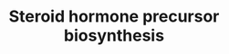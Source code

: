 ---
annotations:
- id: PW:0000010
  parent: classic metabolic pathway
  type: Pathway Ontology
  value: lipid metabolic pathway
- id: PW:0000040
  parent: classic metabolic pathway
  type: Pathway Ontology
  value: steroid hormone biosynthetic pathway
- id: PW:0001304
  parent: classic metabolic pathway
  type: Pathway Ontology
  value: cholesterol metabolic pathway
- id: PW:0000070
  parent: classic metabolic pathway
  type: Pathway Ontology
  value: C21-steroid hormone biosynthetic pathway
- id: PW:0000002
  parent: classic metabolic pathway
  type: Pathway Ontology
  value: classic metabolic pathway
- id: PW:0001152
  parent: classic metabolic pathway
  type: Pathway Ontology
  value: steroid biosynthetic pathway
authors:
- Conroy lipids
- Egonw
- DeSl
description: Biosynthesis of steroid hormone precursors. The enzymes responsible for
  this process are mainly cytochrome P450 (Cyps), hydroxysteroid dehydrogenases (HSDs),
  and steroid reductases, converting cholesterol to several classes of steroid hormones
  such as glucocorticoids, mineralocorticoids, progestins, androgens, and estrogens.
  these reactions take place in various organs, e.g. adrenal gland, testis, ovary,
  brain, placenta, and adipose tissue. [PMID:16807284]  The pathway knowledge depicted
  in this model stems from William Griffths.
last-edited: 2023-02-14
organisms:
- Homo sapiens
redirect_from:
- /index.php/Pathway:WP5277
- /instance/WP5277
- /instance/WP5277_rr124367
revision: r124367
schema-jsonld:
- '@context': https://schema.org/
  '@id': https://wikipathways.github.io/pathways/WP5277.html
  '@type': Dataset
  creator:
    '@type': Organization
    name: WikiPathways
  description: Biosynthesis of steroid hormone precursors. The enzymes responsible
    for this process are mainly cytochrome P450 (Cyps), hydroxysteroid dehydrogenases
    (HSDs), and steroid reductases, converting cholesterol to several classes of steroid
    hormones such as glucocorticoids, mineralocorticoids, progestins, androgens, and
    estrogens. these reactions take place in various organs, e.g. adrenal gland, testis,
    ovary, brain, placenta, and adipose tissue. [PMID:16807284]  The pathway knowledge
    depicted in this model stems from William Griffths.
  keywords:
  - 11-deoxycorticosterone
  - 11-deoxycortisol
  - 17alpha-hydroxypregnenolone
  - 17alpha-hydroxyprogesterone
  - 20R,22R-dihydroxycholesterol
  - 20alpha-Hydroxyprogesterone
  - 22R-Hydroxycholesterol
  - 3alpha-hydroxy-5beta-pregnan-20-one
  - 5alpha-pregnane-3,20-dione
  - 5beta-pregnane-3,20-dione
  - 'AKR1C1 '
  - AKR1D1
  - Allopregnanolone
  - CYP11A1
  - CYP17A1
  - CYP21A2
  - Cholesterol
  - HSD3B1
  - HSD3B2
  - Isoprogesterone
  - Pregnanediol
  - Pregnanediol-3-glucuronide
  - Pregnenediol
  - Pregnenetriol
  - Pregnenolone
  - Progesterone
  - SRD5A1
  - SRD5A2
  license: CC0
  name: Steroid hormone precursor biosynthesis
seo: CreativeWork
title: Steroid hormone precursor biosynthesis
wpid: WP5277
---